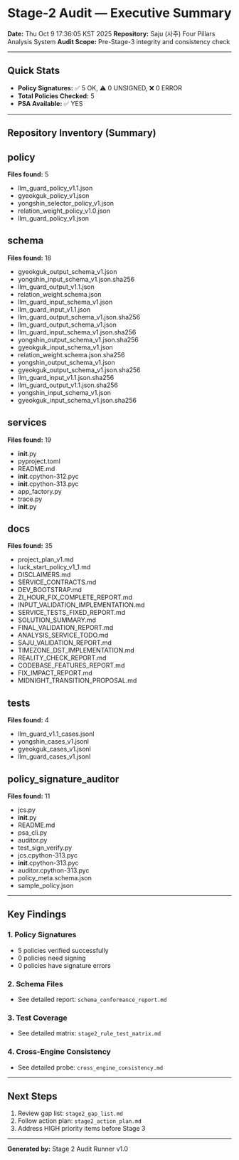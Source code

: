 # Stage-2 Audit — Executive Summary

**Date:** Thu Oct  9 17:36:05 KST 2025
**Repository:** Saju (사주) Four Pillars Analysis System
**Audit Scope:** Pre-Stage-3 integrity and consistency check

---

## Quick Stats

- **Policy Signatures:** ✅ 5 OK, ⚠️  0 UNSIGNED, ❌ 0 ERROR
- **Total Policies Checked:** 5
- **PSA Available:** ✅ YES

---

## Repository Inventory (Summary)

## policy

**Files found:** 5

  - llm_guard_policy_v1.1.json
  - gyeokguk_policy_v1.json
  - yongshin_selector_policy_v1.json
  - relation_weight_policy_v1.0.json
  - llm_guard_policy_v1.json


## schema

**Files found:** 18

  - gyeokguk_output_schema_v1.json
  - yongshin_input_schema_v1.json.sha256
  - llm_guard_output_v1.1.json
  - relation_weight.schema.json
  - llm_guard_input_schema_v1.json
  - llm_guard_input_v1.1.json
  - llm_guard_output_schema_v1.json.sha256
  - llm_guard_output_schema_v1.json
  - llm_guard_input_schema_v1.json.sha256
  - yongshin_output_schema_v1.json.sha256
  - gyeokguk_input_schema_v1.json
  - relation_weight.schema.json.sha256
  - yongshin_output_schema_v1.json
  - gyeokguk_output_schema_v1.json.sha256
  - llm_guard_input_v1.1.json.sha256
  - llm_guard_output_v1.1.json.sha256
  - yongshin_input_schema_v1.json
  - gyeokguk_input_schema_v1.json.sha256


## services

**Files found:** 19

  - __init__.py
  - pyproject.toml
  - README.md
  - __init__.cpython-312.pyc
  - __init__.cpython-313.pyc
  - app_factory.py
  - trace.py
  - __init__.py


## docs

**Files found:** 35

  - project_plan_v1.md
  - luck_start_policy_v1_1.md
  - DISCLAIMERS.md
  - SERVICE_CONTRACTS.md
  - DEV_BOOTSTRAP.md
  - ZI_HOUR_FIX_COMPLETE_REPORT.md
  - INPUT_VALIDATION_IMPLEMENTATION.md
  - SERVICE_TESTS_FIXED_REPORT.md
  - SOLUTION_SUMMARY.md
  - FINAL_VALIDATION_REPORT.md
  - ANALYSIS_SERVICE_TODO.md
  - SAJU_VALIDATION_REPORT.md
  - TIMEZONE_DST_IMPLEMENTATION.md
  - REALITY_CHECK_REPORT.md
  - CODEBASE_FEATURES_REPORT.md
  - FIX_IMPACT_REPORT.md
  - MIDNIGHT_TRANSITION_PROPOSAL.md


## tests

**Files found:** 4

  - llm_guard_v1.1_cases.jsonl
  - yongshin_cases_v1.jsonl
  - gyeokguk_cases_v1.jsonl
  - llm_guard_cases_v1.jsonl


## policy_signature_auditor

**Files found:** 11

  - jcs.py
  - __init__.py
  - README.md
  - psa_cli.py
  - auditor.py
  - test_sign_verify.py
  - jcs.cpython-313.pyc
  - __init__.cpython-313.pyc
  - auditor.cpython-313.pyc
  - policy_meta.schema.json
  - sample_policy.json


---

## Key Findings

### 1. Policy Signatures
- 5 policies verified successfully
- 0 policies need signing
- 0 policies have signature errors

### 2. Schema Files
- See detailed report: `schema_conformance_report.md`

### 3. Test Coverage
- See detailed matrix: `stage2_rule_test_matrix.md`

### 4. Cross-Engine Consistency
- See detailed probe: `cross_engine_consistency.md`

---

## Next Steps

1. Review gap list: `stage2_gap_list.md`
2. Follow action plan: `stage2_action_plan.md`
3. Address HIGH priority items before Stage 3

---

**Generated by:** Stage 2 Audit Runner v1.0
